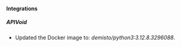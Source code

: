 
#### Integrations

##### APIVoid

- Updated the Docker image to: *demisto/python3:3.12.8.3296088*.

